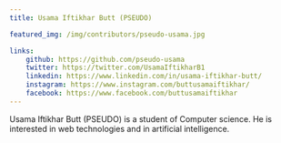 ```yaml
---
title: Usama Iftikhar Butt (PSEUDO)

featured_img: /img/contributors/pseudo-usama.jpg

links:
    github: https://github.com/pseudo-usama
    twitter: https://twitter.com/UsamaIftikharB1
    linkedin: https://www.linkedin.com/in/usama-iftikhar-butt/
    instagram: https://www.instagram.com/buttusamaiftikhar/
    facebook: https://www.facebook.com/buttusamaiftikhar
---
```


Usama Iftikhar Butt (PSEUDO) is a student of Computer science. He is interested in web technologies and in artificial intelligence.
